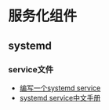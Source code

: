 # 服务化组件

## systemd

### service文件

- [编写一个systemd service](https://segmentfault.com/a/1190000014740871)
- [systemd service中文手册](http://www.jinbuguo.com/systemd/systemd.service.html)
